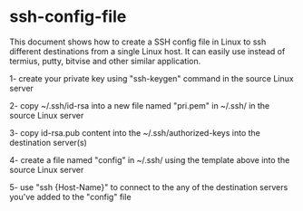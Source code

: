 # ssh-config-file
This document shows how to create a SSH config file in Linux to ssh different destinations from a single Linux host. It can easily use instead of termius, putty, bitvise and other similar application.


1- create your private key using "ssh-keygen" command in the source Linux server

2- copy ~/.ssh/id-rsa into a new file named "pri.pem" in ~/.ssh/ in the source Linux server

3- copy id-rsa.pub content into the ~/.ssh/authorized-keys into the destination server(s)

4- create a file named "config" in ~/.ssh/ using the template above into the source Linux server

5- use "ssh {Host-Name}" to connect to the any of the destination servers you've added to the "config" file

